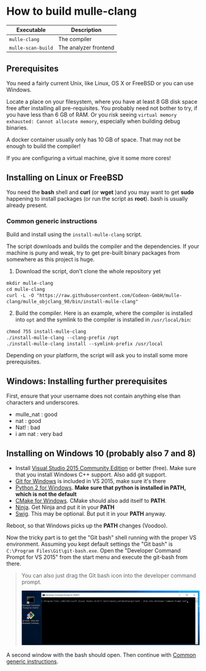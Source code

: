# How to build mulle-clang

Executable          | Description
--------------------|--------------------------------
`mulle-clang`       | The compiler
`mulle-scan-build`  | The analyzer frontend


## Prerequisites

You need a fairly current Unix, like Linux, OS X or FreeBSD or you can use
Windows.

Locate a place on your filesystem, where you have at least 8 GB disk space free
after installing all pre-requisites. You probably need not bother to try, if
you have less than 6 GB of RAM. Or you risk seeing
`virtual memory exhausted: Cannot allocate memory`, especially when building
debug binaries.

A docker container usually only has 10 GB of space. That may not be enough to
build the compiler!

If you are configuring a virtual machine, give it some more cores!


## Installing on Linux or FreeBSD

You need the **bash** shell and **curl** (or **wget** )and you may want to get **sudo** happening to
install packages (or run the script as **root**). bash is usually already present.


<a name="common-generic"></a>
### Common generic instructions

Build and install using the `install-mulle-clang` script.

The script downloads and builds the compiler and the dependencies. If your
machine is puny and weak, try to get pre-built binary packages from somewhere
as this project is huge.


1. Download the script, don't clone the whole repository yet

```
mkdir mulle-clang
cd mulle-clang
curl -L -O "https://raw.githubusercontent.com/Codeon-GmbH/mulle-clang/mulle_objclang_90/bin/install-mulle-clang"
```

2. Build the compiler. Here is an example, where the compiler is installed into
   `opt` and the symlink to the compiler is installed in `/usr/local/bin`:

```
chmod 755 install-mulle-clang
./install-mulle-clang --clang-prefix /opt
./install-mulle-clang install --symlink-prefix /usr/local
```

Depending on your platform, the script will ask you to install some more
prerequisites.


## Windows: Installing further prerequisites

First, ensure that your username does not contain anything else than
characters and underscores.

* mulle_nat : good
* nat : good
* Nat! : bad
* i am nat : very bad

## Installing on Windows 10 (probably also 7 and 8)

* Install [Visual Studio 2015 Community Edition](//beta.visualstudio.com/downloads/) or better (free). Make sure that you install Windows C++ support. Also add git support.
* [Git for Windows](//git-scm.com/download/win) is included in VS 2015, make sure it's there
* [Python 2 for Windows](//www.python.org/downloads/windows/). **Make sure that python is installed in **PATH**, which is not the default**
* [CMake for Windows](//cmake.org/download/). CMake should also add itself to **PATH**.
* [Ninja](https://github.com/ninja-build/ninja/releases). Get Ninja and put it in your **PATH**
* [Swig](http://www.swig.org/download.html). This may be optional. But put it in your **PATH** anyway.

Reboot, so that Windows picks up the **PATH** changes (Voodoo).

Now the tricky part is to get the "Git bash" shell running with the proper VS
environment.  Assuming you kept default settings the "Git bash" is
`C:\Program Files\Git\git-bash.exe`. Open the "Developer Command Prompt for VS 2015"
from the start menu and execute the git-bash from there.

>
> You can also just drag the Git bash icon into the
> developer command prompt.
>
> ![Screeny](git-bash-drop-fs8.png)
>

A second window with the bash should open.
Then continue with [Common generic instructions](#common-generic).

